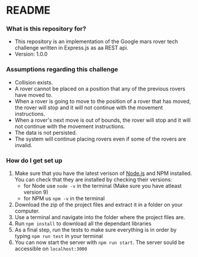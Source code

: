# README #

### What is this repository for? ###

* This repository is an implementation of the Google mars rover tech challenge written in Express.js as aa REST api.
* Version: 1.0.0

### Assumptions regarding this challenge ###

* Collision exists.
* A rover cannot be placed on a position that any of the previous rovers have moved to.
* When a rover is going to move to the position of a rover that has moved, the rover will stop and it will not continue with the movement instructions.
* When a rover's next move is out of bounds, the rover will stop and it will not continue with the movement instructions.
* The data is not persisted.
* The system will continue placing rovers even if some of the rovers are invalid.

### How do I get set up ###

1. Make sure that you have the latest verison of [Node.js](https://nodejs.org/en/) and NPM installed. You can check that they are installed by checking their versions:
    * for Node use `node -v` in the terminal (Make sure you have atleast version 9)
    * for NPM us `npm -v` in the terminal
2. Download the zip of the project files and extract it in a folder on your computer.
3. Use a terminal and navigate into the folder where the project files are.
4. Run `npm install` to download all the dependant libraries
5. As a final step, run the tests to make sure everything is in order by typing `npm run test` in your terminal
6. You can now start the server with `npm run start`. The server sould be accessible on `localhost:3000` 
